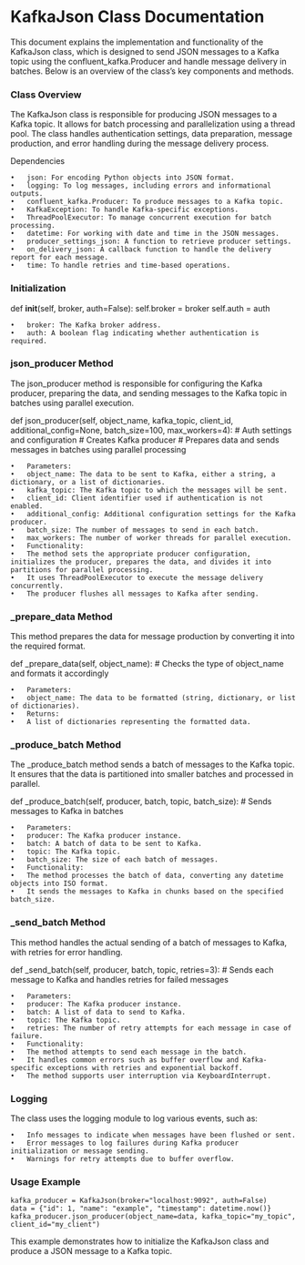 # KafkaJson Class Documentation

This document explains the implementation and functionality of the KafkaJson class, which is designed to send JSON messages to a Kafka topic using the confluent_kafka.Producer and handle message delivery in batches. Below is an overview of the class’s key components and methods.

### Class Overview

The KafkaJson class is responsible for producing JSON messages to a Kafka topic. It allows for batch processing and parallelization using a thread pool. The class handles authentication settings, data preparation, message production, and error handling during the message delivery process.

Dependencies

	•	json: For encoding Python objects into JSON format.
	•	logging: To log messages, including errors and informational outputs.
	•	confluent_kafka.Producer: To produce messages to a Kafka topic.
	•	KafkaException: To handle Kafka-specific exceptions.
	•	ThreadPoolExecutor: To manage concurrent execution for batch processing.
	•	datetime: For working with date and time in the JSON messages.
	•	producer_settings_json: A function to retrieve producer settings.
	•	on_delivery_json: A callback function to handle the delivery report for each message.
	•	time: To handle retries and time-based operations.

### Initialization

def __init__(self, broker, auth=False):
    self.broker = broker
    self.auth = auth

	•	broker: The Kafka broker address.
	•	auth: A boolean flag indicating whether authentication is required.

### json_producer Method

The json_producer method is responsible for configuring the Kafka producer, preparing the data, and sending messages to the Kafka topic in batches using parallel execution.

def json_producer(self, object_name, kafka_topic, client_id, additional_config=None, batch_size=100, max_workers=4):
    # Auth settings and configuration
    # Creates Kafka producer
    # Prepares data and sends messages in batches using parallel processing

	•	Parameters:
	•	object_name: The data to be sent to Kafka, either a string, a dictionary, or a list of dictionaries.
	•	kafka_topic: The Kafka topic to which the messages will be sent.
	•	client_id: Client identifier used if authentication is not enabled.
	•	additional_config: Additional configuration settings for the Kafka producer.
	•	batch_size: The number of messages to send in each batch.
	•	max_workers: The number of worker threads for parallel execution.
	•	Functionality:
	•	The method sets the appropriate producer configuration, initializes the producer, prepares the data, and divides it into partitions for parallel processing.
	•	It uses ThreadPoolExecutor to execute the message delivery concurrently.
	•	The producer flushes all messages to Kafka after sending.

### _prepare_data Method

This method prepares the data for message production by converting it into the required format.

def _prepare_data(self, object_name):
    # Checks the type of object_name and formats it accordingly

	•	Parameters:
	•	object_name: The data to be formatted (string, dictionary, or list of dictionaries).
	•	Returns:
	•	A list of dictionaries representing the formatted data.

### _produce_batch Method

The _produce_batch method sends a batch of messages to the Kafka topic. It ensures that the data is partitioned into smaller batches and processed in parallel.

def _produce_batch(self, producer, batch, topic, batch_size):
    # Sends messages to Kafka in batches

	•	Parameters:
	•	producer: The Kafka producer instance.
	•	batch: A batch of data to be sent to Kafka.
	•	topic: The Kafka topic.
	•	batch_size: The size of each batch of messages.
	•	Functionality:
	•	The method processes the batch of data, converting any datetime objects into ISO format.
	•	It sends the messages to Kafka in chunks based on the specified batch_size.

### _send_batch Method

This method handles the actual sending of a batch of messages to Kafka, with retries for error handling.

def _send_batch(self, producer, batch, topic, retries=3):
    # Sends each message to Kafka and handles retries for failed messages

	•	Parameters:
	•	producer: The Kafka producer instance.
	•	batch: A list of data to send to Kafka.
	•	topic: The Kafka topic.
	•	retries: The number of retry attempts for each message in case of failure.
	•	Functionality:
	•	The method attempts to send each message in the batch.
	•	It handles common errors such as buffer overflow and Kafka-specific exceptions with retries and exponential backoff.
	•	The method supports user interruption via KeyboardInterrupt.

### Logging

The class uses the logging module to log various events, such as:

	•	Info messages to indicate when messages have been flushed or sent.
	•	Error messages to log failures during Kafka producer initialization or message sending.
	•	Warnings for retry attempts due to buffer overflow.

### Usage Example

```shell
kafka_producer = KafkaJson(broker="localhost:9092", auth=False)
data = {"id": 1, "name": "example", "timestamp": datetime.now()}
kafka_producer.json_producer(object_name=data, kafka_topic="my_topic", client_id="my_client")
```
This example demonstrates how to initialize the KafkaJson class and produce a JSON message to a Kafka topic.